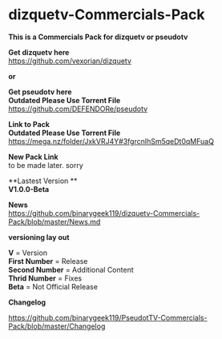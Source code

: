 
# dizquetv-Commercials-Pack<br />
**This is a Commercials Pack for dizquetv or pseudotv**<br />

**Get dizquetv here**<br />
https://github.com/vexorian/dizquetv<br />

**or**<br />

**Get pseudotv here**<br />
**Outdated Please Use Torrent File**  <br />
https://github.com/DEFENDORe/pseudotv

**Link to Pack**<br />
**Outdated Please Use Torrent File**  <br />
https://mega.nz/folder/JxkVRJ4Y#3fgrcnIhSm5qeDt0qMFuaQ <br />

**New Pack Link**<br />
to be made later. sorry<br />

**Lastest Version **<br />
**V1.0.0-Beta**<br />

**News**<br />
https://github.com/binarygeek119/dizquetv-Commercials-Pack/blob/master/News.md

**versioning lay out**

**V** = Version<br />
**First Number** = Release<br />
**Second Number** = Additional Content<br />
**Thrid Number** = Fixes <br />
**Beta** = Not Official Release<br />

**Changelog**

https://github.com/binarygeek119/PseudotTV-Commercials-Pack/blob/master/Changelog
